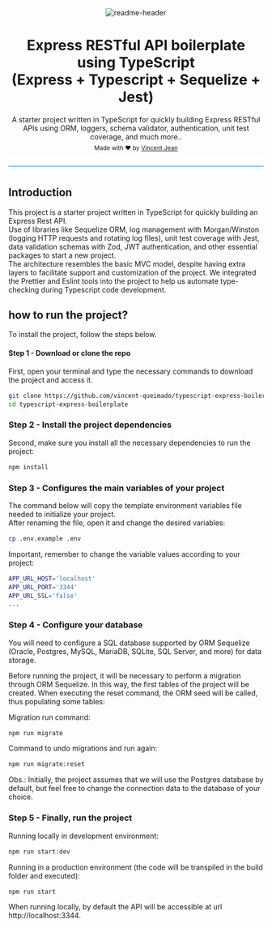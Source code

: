 <div align="center">
  <img src="https://github.com/vincent-queimado/typescript-express-boilerplate/blob/master/public/assets/images/readme-header.png?raw=true" alt="readme-header"/>
</div>

<div align="center">
  <h1>Express RESTful API boilerplate using TypeScript<br/>(Express + Typescript + Sequelize + Jest)</h1>
</div>

<p align="center">
  <span>A starter project written in TypeScript for quickly building Express RESTful APIs using ORM, loggers, schema validator, authentication, unit test coverage, and much more..</span></br>
  <sub>Made with ❤️ by <a href="https://github.com/vincent-queimado">Vincent Jean</a></sub>
</p>

![divider](./public/assets/images/readme-divider.png)

## Introduction

This project is a starter project written in TypeScript for quickly building an Express Rest API.<br />
Use of libraries like Sequelize ORM, log management with Morgan/Winston (logging HTTP requests and rotating log files), unit test coverage with Jest, data validation schemas with Zod, JWT authentication, and other essential packages to start a new project.<br />
The architecture resembles the basic MVC model, despite having extra layers to facilitate support and customization of the project. We integrated the Prettier and Eslint tools into the project to help us automate type-checking during Typescript code development.

## how to run the project?

To install the project, follow the steps below.

#### Step 1 - Download or clone the repo

First, open your terminal and type the necessary commands to download the project and access it.

```bash
git clone https://github.com/vincent-queimado/typescript-express-boilerplate.git
cd typescript-express-boilerplate
```

### Step 2 - Install the project dependencies

Second, make sure you install all the necessary dependencies to run the project:

```bash
npm install
```

### Step 3 - Configures the main variables of your project

The command below will copy the template environment variables file needed to initialize your project.<br />
After renaming the file, open it and change the desired variables:

```bash
cp .env.example .env
```

Important, remember to change the variable values ​​according to your project:

```bash
APP_URL_HOST='localhost'
APP_URL_PORT='3344'
APP_URL_SSL='false'
...
```

### Step 4 - Configure your database

You will need to configure a SQL database supported by ORM Sequelize (Oracle, Postgres, MySQL, MariaDB, SQLite, SQL Server, and more) for data storage.

Before running the project, it will be necessary to perform a migration through ORM Sequelize. In this way, the first tables of the project will be created. When executing the reset command, the ORM seed will be called, thus populating some tables:

Migration run command:

```bash
npm run migrate
```

Command to undo migrations and run again:

```bash
npm run migrate:reset
```

Obs.: Initially, the project assumes that we will use the Postgres database by default, but feel free to change the connection data to the database of your choice.

### Step 5 - Finally, run the project

Running locally in development environment:

```bash
npm run start:dev
```

Running in a production environment (the code will be transpiled in the build folder and executed):

```bash
npm run start
```

When running locally, by default the API will be accessible at url http://localhost:3344.
